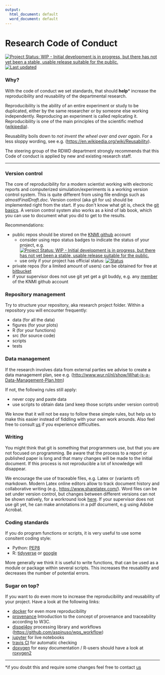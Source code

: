 ```yaml
---
output:
  html_document: default
  word_document: default
---
```

# Research Code of Conduct

[![Project Status: WIP - Initial development is in progress, but there has not yet been a stable, usable release suitable for the public.](http://www.repostatus.org/badges/latest/wip.svg)](http://www.repostatus.org/#wip)
[![Last updated](https://img.shields.io/badge/Date-2017/05/31-brightgreen.svg)]()

### Why?

With the code of conduct we set standards, that should **help*** increase the 
reproducibility and reusability of the departmental research. 

Reproducibility is the ability of an entire experiment or study to be duplicated,
either by the same researcher or by someone else working independently.
Reproducing an experiment is called replicating it. 
Reproducibility is one of the main principles of the scientific method 
([wikipedia](https://en.wikipedia.org/wiki/Reproducibility)).

Reusability boils down to *not invent the wheel over and over again*. For
a less sloppy wording, see e.g. (https://en.wikipedia.org/wiki/Reusability).

The steering group of the RDWD department strongly recommends that this Code of
conduct is applied by new and existing research staff.



---
### Version control

The core of reproducibility for a modern scientist working with electronic 
reports and computerized simulation/experiments is a working version control
system.
This is quite different from using file endings such as *almostFinalDraft.doc*.
Version control (aka git for us) should be implemented right from the start.
If you don't know what git is, check the [git basics](https://git-scm.com/videos).
A version control system also works as a kind of lab book, which you can use to
document what you did to get to the results.

Recommendations:

- public repos should be stored on the [KNMI github](https://github.com/KNMI) account
    * consider using repo status badges to indicate the status of your project, e.g. [![Project Status: WIP - Initial development is in progress, but there has not yet been a stable, usable release suitable for the public.](http://www.repostatus.org/badges/latest/wip.svg)](http://www.repostatus.org/#wip)
    * use only if your project has official status: [![Status](https://img.shields.io/badge/Status-KNMI--official-brightgreen.svg)]()
- private repos (for a limited amount of users) can be obtained for free at
  [bitbucket](https://bitbucket.org/product)
- if your supervisor does not use git yet get a git buddy, e.g. any 
  [member](https://github.com/orgs/KNMI/people) of the KNMI github account

### Repository management

Try to structure your repository, aka research project folder.
Within a repository you will encounter frequently:

 - data (for all the data)
 - figures (for your plots)
 - R (for your functions)
 - src (for source code)
 - scripts 
 - tests
 
### Data management

If the research involves data from external parties we advise to create a data 
management plan, see e.g. (http://www.wur.nl/nl/show/What-is-a-Data-Management-Plan.htm) 

If not, the following rules still apply:

- never copy and paste data
- use scripts to obtain data (and keep those scripts under version control)

We know that it will not be easy to follow these simple rules, but help us to
make this easier instead of fiddling with your own work arounds. 
Also feel free to consult [us](https://github.com/orgs/KNMI/teams/rrr) if you
experience difficulties. 

### Writing

You might think that git is something that programmers use, but that you are not
focused on programming.
Be aware that the process to a report or published paper is long and that many
changes will be made to the initial document.
If this process is not reproducible a lot of knowledge will disappear.

We encourage the use of traceable files, e.g. Latex or (variants of) markdown.
Modern Latex online editors allow to track document history and collaborative
writing (e.g., https://www.sharelatex.com/).
Word files can be set under version control, but changes between different
versions can not be shown natively, for a workround look 
[here](http://blog.martinfenner.org/2014/08/25/using-microsoft-word-with-git/).
If your supervisor does not use git yet, he can make annotations in a pdf
document, e.g using Adobe Acrobat.


### Coding standards

If you do program functions or scripts, it is very useful to use some consitent
coding style: 

- Python: [PEP8](https://www.python.org/dev/peps/pep-0008/)
- R: [tidyverse](http://adv-r.had.co.nz/Style.html) or [google](https://google.github.io/styleguide/Rguide.xml)

More generally we think it is useful to write functions, that can be used as a
module or package within several scripts. 
This increases the reusability and decreases the number of potential errors.

### Sugar on top?

If you want to do even more to increase the reproducibility and reusability of 
your project. 
Have a look at the following links:

- [docker](https://www.docker.com/) for even more reproducibility
- [provenance](https://www.w3.org/TR/prov-dm/) Introduction to the concept of provenance and traceability according to W3C.
- [dispel4py](https://github.com/dispel4py/dispel4py) processing library and workflows (https://github.com/aspinuso/wps_workflow)
- [jupyter](https://jupyter.org/) for live notebooks
- [travis CI](https://travis-ci.org/) for automatic checking
- [doxygen](https://en.wikipedia.org/wiki/Doxygen) for easy documentation
  / R-users should have a look at [roxygen2](https://cran.r-project.org/web/packages/roxygen2/index.html) 

***
*if you doubt this and require some changes feel free to contact [us](https://github.com/orgs/KNMI/teams/rrr)
